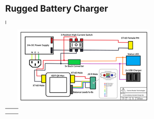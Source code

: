 # Rugged Battery Charger

l

<figure><img src="../../.gitbook/assets/Charger Box Schematic.png" alt=""><figcaption></figcaption></figure>



|   |   |   |
| - | - | - |
|   |   |   |
|   |   |   |
|   |   |   |
